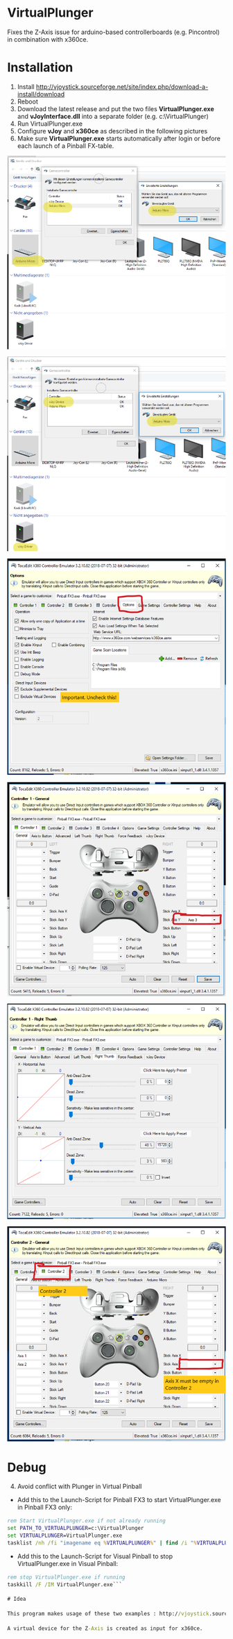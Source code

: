 # VirtualPlunger

Fixes the Z-Axis issue for arduino-based controllerboards (e.g. Pincontrol) in combination with x360ce.

# Installation

1. Install  http://vjoystick.sourceforge.net/site/index.php/download-a-install/download
2. Reboot
3. Download the latest release and put the two files **VirtualPlunger.exe** and **vJoyInterface.dll** into a separate folder (e.g. c:\VirtualPlunger)
4. Run VirtualPlunger.exe
5. Configure **vJoy** and **x360ce** as described in the following pictures
6. Make sure **VirtualPlunger.exe** starts automatically after login or before each launch of a Pinball FX-table.

![Step 1](https://github.com/1amcord/VirtualPlunger/blob/master/res/devicemanager_1.png)

![Step 2](https://github.com/1amcord/VirtualPlunger/blob/master/res/devicemanager_2.png)

![Step 3](https://github.com/1amcord/VirtualPlunger/blob/master/res/x360ce_1_options.PNG)

![Step 4](https://github.com/1amcord/VirtualPlunger/blob/master/res/x360ce_2_controller1.PNG)

![Step 5](https://github.com/1amcord/VirtualPlunger/blob/master/res/x360ce_3_controller1_right_thumb.PNG)

![Step 6](https://github.com/1amcord/VirtualPlunger/blob/master/res/x360ce_4_controller2.PNG)

# Debug

4. Avoid conflict with Plunger in Virtual Pinball
- Add this to the Launch-Script for Pinball FX3 to start VirtualPlunger.exe in Pinball FX3 only:
```bat
rem Start VirtualPlunger.exe if not already running
set PATH_TO_VIRTUALPLUNGER=c:\VirtualPlunger 
set VIRTUALPLUNGER=VirtualPlunger.exe
tasklist /nh /fi "imagename eq %VIRTUALPLUNGER%" | find /i "%VIRTUALPLUNGER%" > nul || (start "" "%PATH_TO_VIRTUALPLUNGER%\%VIRTUALPLUNGER%")
```
- Add this to the Launch-Script for Visual Pinball to stop VirtualPlunger.exe in Visual Pinball:
```bat
rem stop VirtualPlunger.exe if running
taskkill /F /IM VirtualPlunger.exe```

# Idea

This program makes usage of these two examples : http://vjoystick.sourceforge.net/site/index.php/download-a-install https://github.com/walbourn/directx-sdk-samples/tree/master/DirectInput/Joystick

A virtual device for the Z-Axis is created as input for x360ce.
